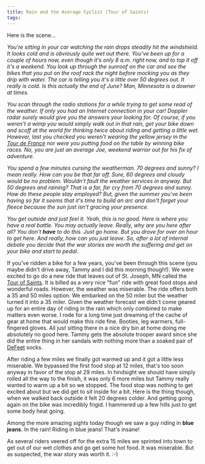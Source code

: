 ```yaml
---
title: Rain and the Average Cyclist (Tour of Saints)
tags: 
---
```


Here is the scene...

_You're sitting in your car watching the rain drops steadily hit the windshield. It looks cold and is obviously quite wet out there. You've been up for a couple of hours now, even though it's only 8 a.m. right now, and to top it off it's a weekend. You look up through the sunroof on the car and see the bikes that you put on the roof rack the night before mocking you as they drip with water. The car is telling you it's a little over 50 degrees out. It really is cold. Is this actually the end of June? Man, Minnesota is a downer at times._

_You scan through the radio stations for a while trying to get some read of the weather. If only you had an Internet connection in your car! Doppler radar surely would give you the answers your looking for. Of course, if you weren't a wimp you would simply walk out in that rain, get your bike down and scoff at the world for thinking twice about riding and getting a little wet. However, last you checked you weren't wearing the yellow jersey in the [Tour de France](http://www.letour.com/indexus.html ) nor were you putting food on the table by winning bike races. No, you are just an average Joe, weekend warrior out for his fix of adventure._

_You spend a few minutes cursing the weatherman. 70 degrees and sunny? I mean really. How can you be that far off. Sure, 60 degrees and cloudy would be no problem. Wouldn't fault the weather services in anyway. But 50 degrees and raining? That is a far, far cry from 70 degrees and sunny. How do these people stay employed? But, given the summer you've been having so far it seems that it's time to build an arc and don't forget your fleece because the sun just isn't gracing your presence._

_You get outside and just feel it. Yeah, this is no good. Here is where you have a real battle. You may actually leave. Really, why are you here after all? You don't **have** to do this. Just go home. But you drove for over an hour to get here. And really, how can you just leave. So, after a lot of internal debate you decide that the war stories are worth the suffering and get on your bike and start to pedal._

If you've ridden a bike for a few years, you've been through this scene (you maybe didn't drive away, Tammy and I did this morning though!). We were excited to go do a new ride that leaves out of St. Joseph, MN called the [Tour of Saints](http://www.tourofsaints.com/). It is billed as a very nice "fun" ride with great food stops and wonderful roads. However, the weather was miserable. The ride offers both a 35 and 50 miles option. We embarked on the 50 miler but the weather turned it into a 35 miler. Given the weather forecast we didn't come geared up for an entire day of riding in the rain which only combined to make matters even worse. I rode for a long time just dreaming of the cache of gear at home that would make this ride fine. Booties, leg warmers, full-fingered gloves. All just sitting there in a nice dry bin at home doing me absolutely no good here. Tammy gets the absolute trooper award since she did the entire thing in her sandals with nothing more than a soaked pair of [DeFeet](http://www.defeet.com/) socks.

After riding a few miles we finally got warmed up and it got a little less miserable. We bypassed the first food stop at 12 miles, that's too soon anyway in favor of the stop at 29 miles. In hindsight we should have simply rolled all the way to the finish, it was only 6 more miles but Tammy really wanted to warm up a bit so we stopped. The food stop was nothing to get excited about but we did get to sit inside for a bit. Here is the thing though, when we walked back outside it felt 20 degrees colder. And getting going again on the bike was incredibly frigid. I hammered up a few hills just to get some body heat going.

Among the more amazing sights today though we saw a guy riding in **blue jeans**. In the rain! Riding in blue jeans! That's insane!

As several riders veered off for the extra 15 miles we sprinted into town to get out of our wet clothes and go get some hot food. It was miserable. But as suspected, the war story was worth it. :-)
